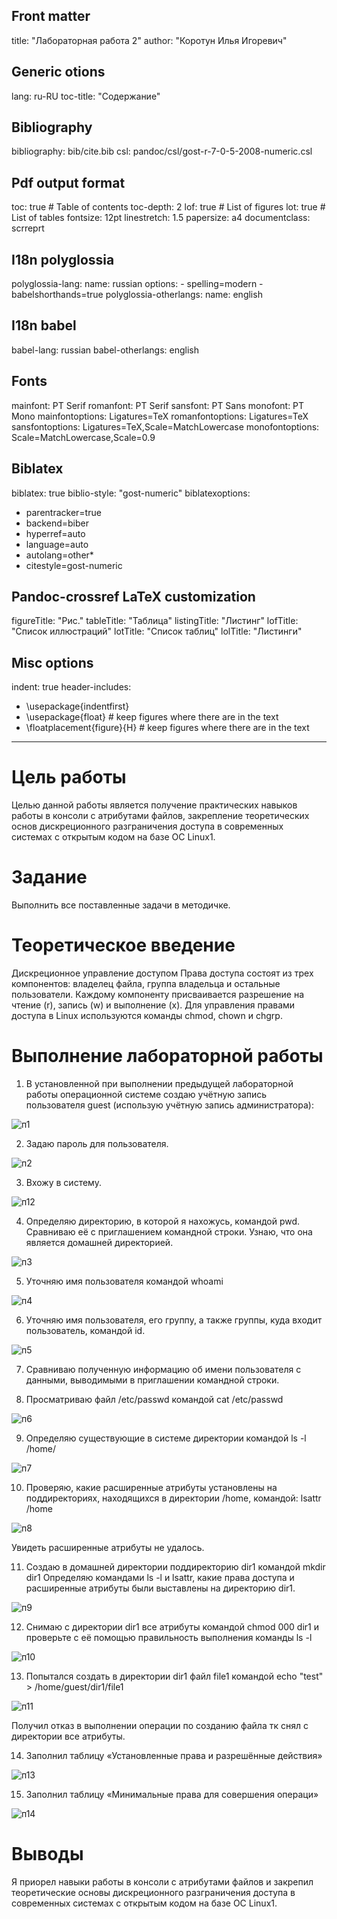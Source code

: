 
## Front matter
title: "Лабораторная работа 2"
author: "Коротун Илья Игоревич"

## Generic otions
lang: ru-RU
toc-title: "Содержание"

## Bibliography
bibliography: bib/cite.bib
csl: pandoc/csl/gost-r-7-0-5-2008-numeric.csl

## Pdf output format
toc: true # Table of contents
toc-depth: 2
lof: true # List of figures
lot: true # List of tables
fontsize: 12pt
linestretch: 1.5
papersize: a4
documentclass: scrreprt
## I18n polyglossia
polyglossia-lang:
  name: russian
  options:
	- spelling=modern
	- babelshorthands=true
polyglossia-otherlangs:
  name: english
## I18n babel
babel-lang: russian
babel-otherlangs: english
## Fonts
mainfont: PT Serif
romanfont: PT Serif
sansfont: PT Sans
monofont: PT Mono
mainfontoptions: Ligatures=TeX
romanfontoptions: Ligatures=TeX
sansfontoptions: Ligatures=TeX,Scale=MatchLowercase
monofontoptions: Scale=MatchLowercase,Scale=0.9
## Biblatex
biblatex: true
biblio-style: "gost-numeric"
biblatexoptions:
  - parentracker=true
  - backend=biber
  - hyperref=auto
  - language=auto
  - autolang=other*
  - citestyle=gost-numeric
## Pandoc-crossref LaTeX customization
figureTitle: "Рис."
tableTitle: "Таблица"
listingTitle: "Листинг"
lofTitle: "Список иллюстраций"
lotTitle: "Список таблиц"
lolTitle: "Листинги"
## Misc options
indent: true
header-includes:
  - \usepackage{indentfirst}
  - \usepackage{float} # keep figures where there are in the text
  - \floatplacement{figure}{H} # keep figures where there are in the text
---

# Цель работы

Целью данной работы является получение практических навыков работы в консоли с атрибутами файлов, закрепление теоретических основ дискреционного разграничения доступа в современных системах с открытым кодом на базе ОС Linux1.

# Задание
Выполнить все поставленные задачи в методичке.

# Теоретическое введение

Дискреционное управление доступом
Права доступа состоят из трех компонентов: владелец файла, группа владельца и остальные пользователи. Каждому компоненту присваивается разрешение на чтение (r), запись (w) и выполнение (x). Для управления правами доступа в Linux используются команды chmod, chown и chgrp.

# Выполнение лабораторной работы

1) В установленной при выполнении предыдущей лабораторной работы операционной системе создаю учётную запись пользователя guest (использую учётную запись администратора):

![п1](image/п1.jpg)

2) Задаю пароль для пользователя.

![п2](image/п2.jpg)

3) Вхожу в систему. 

![п12](image/п12.jpg)

4) Определяю директорию, в которой я нахожусь, командой pwd. Сравниваю её с приглашением командной строки. Узнаю, что она является домашней директорией.

![п3](image/п3.jpg)

5) Уточняю имя пользователя командой whoami

![п4](image/п4.jpg)

6) Уточняю имя пользователя, его группу, а также группы, куда входит пользователь, командой id.

![п5](image/п5.jpg)

7) Сравниваю полученную информацию об имени пользователя с данными, выводимыми в приглашении командной строки.

8) Просматриваю файл /etc/passwd командой cat /etc/passwd

![п6](image/п6.jpg)

9) Определяю существующие в системе директории командой ls -l /home/

![п7](image/п7.jpg)

10) Проверяю, какие расширенные атрибуты установлены на поддиректориях, находящихся в директории /home, командой: lsattr /home

![п8](image/п8.jpg)

Увидеть расширенные атрибуты не удалось.

11) Создаю в домашней директории поддиректорию dir1 командой mkdir dir1
Определяю командами ls -l и lsattr, какие права доступа и расширенные атрибуты были выставлены на директорию dir1.

![п9](image/п9.jpg)

12) Снимаю с директории dir1 все атрибуты командой chmod 000 dir1 и проверьте с её помощью правильность выполнения команды ls -l
    
![п10](image/п10.jpg)

13) Попытался создать в директории dir1 файл file1 командой echo "test" > /home/guest/dir1/file1

![п11](image/п11.jpg)

Получил отказ в выполнении операции по созданию файла тк снял с директории все атрибуты. 

14) Заполнил таблицу «Установленные права и разрешённые действия»

![п13](image/п13.jpg)

15) Заполнил таблицу «Минимальные права для совершения операци»

![п14](image/п14.jpg)

   
# Выводы
Я приорел навыки работы в консоли с атрибутами файлов и закрепил теоретические основы дискреционного разграничения доступа в современных системах с открытым кодом на базе ОС Linux1.

